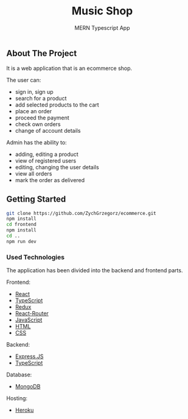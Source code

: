 <!-- PROJECT LOGO -->
<br />
<p align="center">

  <h1 align="center">Music Shop </h1>

  <p align="center">
    MERN Typescript App
    <br />
    <br />
    
  </p>
</p>

<!-- USAGE
## Usage

User:
* login: steve@example.com
* password: 123456

Admin:
* login: admin@example.com
* password: 123456

<!-- ABOUT THE PROJECT -->
## About The Project

It is a web application that is an ecommerce shop. 

The user can:
* sign in, sign up
* search for a product
* add selected products to the cart
* place an order
* proceed the payment
* check own orders
* change of account details

Admin has the ability to:
* adding, editing a product
* view of registered users
* editing, changing the user details
* view all orders
* mark the order as delivered

<!-- GETTING STARTED -->
## Getting Started

```bash
git clone https://github.com/ZychGrzegorz/ecommerce.git
npm install
cd frontend
npm install
cd ..
npm run dev
```

<!-- USED TECHNOLOGIES -->
### Used Technologies

The application has been divided into the backend and frontend parts. 

Frontend:
* [React](https://reactjs.org/)
* [TypeScript](https://www.typescriptlang.org/)
* [Redux](https://redux.js.org/)
* [React-Router](https://reactrouter.com/)
* [JavaScript](https://developer.mozilla.org/en-US/docs/Web/JavaScript)
* [HTML](https://developer.mozilla.org/en-US/docs/Web/HTML)
* [CSS](https://developer.mozilla.org/en-US/docs/Learn/Getting_started_with_the_web/CSS_basics)

Backend:
* [Express.JS](https://expressjs.com/)
* [TypeScript](https://www.typescriptlang.org/)

Database:
* [MongoDB](https://www.mongodb.com/)

Hosting:
* [Heroku](https://dashboard.heroku.com/)

